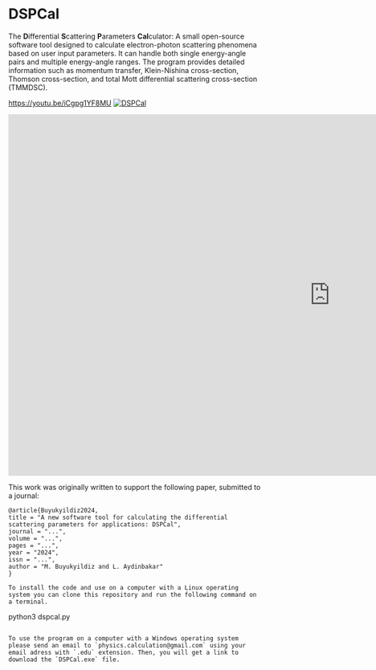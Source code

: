 # DSPCal 

The **D**ifferential **S**cattering **P**arameters **Cal**culator: A small open-source software tool designed to calculate electron-photon scattering phenomena based on user input parameters. It can handle both single energy-angle pairs and multiple energy-angle ranges. The program provides detailed information such as momentum transfer, Klein-Nishina cross-section, Thomson cross-section, and total Mott differential scattering cross-section (TMMDSC).

https://youtu.be/iCgpg1YF8MU
[![DSPCal](https://img.youtube.com/vi/iCgpg1YF8MU&ab/0.jpg)](https://www.youtube.com/watch?v=iCgpg1YF8MU&ab)

<iframe width="1280" height="720" src="https://www.youtube.com/embed/iCgpg1YF8MU" title="DSPCal: Differential Scattering Parameters Calculator" frameborder="0" allow="accelerometer; autoplay; clipboard-write; encrypted-media; gyroscope; picture-in-picture; web-share" referrerpolicy="strict-origin-when-cross-origin" allowfullscreen></iframe>

This work was originally written to support the following paper, submitted to a journal:

```
@article{Buyukyildiz2024,
title = "A new software tool for calculating the differential scattering parameters for applications: DSPCal",
journal = "...",
volume = "...",
pages = "...",
year = "2024",
issn = "...",
author = "M. Buyukyildiz and L. Aydinbakar"
}

To install the code and use on a computer with a Linux operating system you can clone this repository and run the following command on a terminal.

```
python3 dspcal.py
```

To use the program on a computer with a Windows operating system please send an email to `physics.calculation@gmail.com` using your email adress with `.edu` extension. Then, you will get a link to download the `DSPCal.exe` file.

